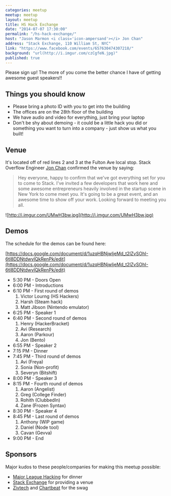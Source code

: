 ```yaml
---
categories: meetup
meetup: meetup
layout: meetup
title: HS Hack Exchange
date: "2014-07-07 17:30:00"
permalink: "/hs-hack-exchange/"
host: "Jason Marmon <i class='icon-ampersand'></i> Jon Chan"
address: "Stack Exchange, 110 William St, NYC"
link: "https://www.facebook.com/events/657630474307218/"
background: "url(http://i.imgur.com/czCgfeN.jpg)"
published: true
---
```


Please sign up! The more of you come the better chance I have of getting awesome guest speakers!!

## Things you should know

- Please bring a photo ID with you to get into the building
- The offices are on the 28th floor of the building
- We have audio and video for everything, just bring your laptop
- Don't be shy about demoing - it could be a little hack you did or something you want to turn into a company - just show us what you built!

## Venue

It's located off of red lines 2 and 3 at the Fulton Ave local stop. Stack Overflow Engineer [Jon Chan](https://www.facebook.com/photo.php?fbid=10202561732017815&set=gm.663291653741100&type=1&theater) confirmed the venue by saying:

> Hey everyone, happy to confirm that we've got everything set for you to come to Stack. I've invited a few developers that work here and some awesome entrepreneurs heavily involved in the startup scene in New York to come meet you. It's going to be a great event, and an awesome time to show off your work. Looking forward to meeting you all.


![http://i.imgur.com/UMwH3bw.jpg](http://i.imgur.com/UMwH3bw.jpg)

## Demos

The schedule for the demos can be found here:

[https://docs.google.com/document/d/1uzqHBNjwljeMd_t2lZvSOhI-6tl8DDNtdwvlQkRenPk/edit](https://docs.google.com/document/d/1uzqHBNjwljeMd_t2lZvSOhI-6tl8DDNtdwvlQkRenPk/edit)

- 5:30 PM - Doors Open
- 6:00 PM - Introductions
- 6:10 PM - First round of demos
  1. Victor Lourng (HS Hackers)
  1. Harsh (Steam hack)
  1. Matt Jibson (Nintendo emulator)
- 6:25 PM - Speaker 1
- 6:40 PM - Second round of demos
  1. Henry (HackerBracket)
  1. Avi (Research)
  1. Aaron (Parkour)
  1. Jon (Bento)
- 6:55 PM - Speaker 2
- 7:15 PM - Dinner
- 7:45 PM - Third round of demos
  1. Avi (Freya)
  1. Sonia (Non-profit)
  1. Severyn (Bitshift)
- 8:00 PM - Speaker 3
- 8:15 PM - Fourth round of demos
  1. Aaron (Angelist)
  1. Greg (College Finder)
  1. Rohith (ClubbedIn)
  1. Zane (Frozen Syntax)
- 8:30 PM - Speaker 4
- 8:45 PM - Last round of demos
  1. Anthony (WIP game)
  1. Daniel (Node tool)
  1. Cavan (Gevva)
- 9:00 PM - End

## Sponsors

Major kudos to these people/companies for making this meetup possible:

- [Major League Hacking](http://mlh.io/) for dinner
- [Stack Exchange](https://stackexchange.com/) for providing a venue
- [Zivtech](http://zivtech.com/) and [Chartbeat](https://chartbeat.com/) for the swag
